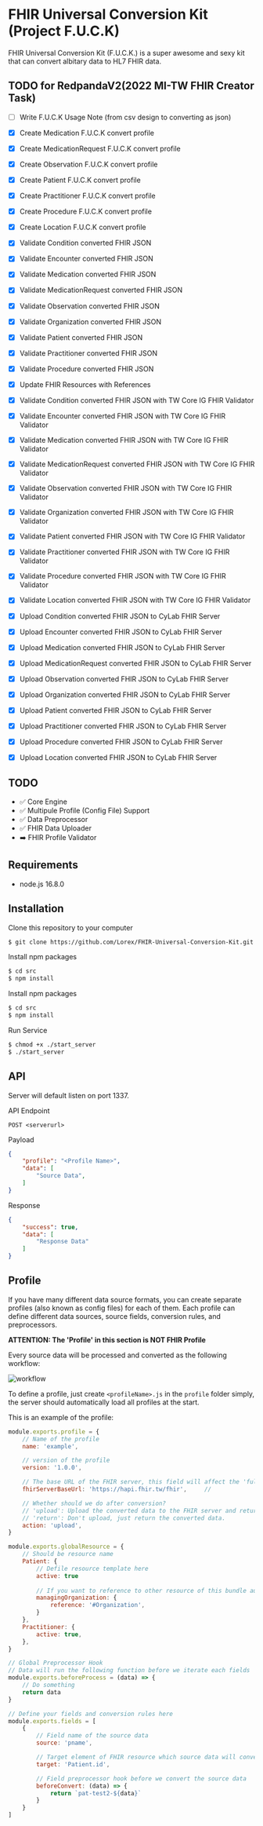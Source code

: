 # FHIR Universal Conversion Kit (Project F.U.C.K)

FHIR Universal Conversion Kit (F.U.C.K.) is a super awesome and sexy kit that can convert albitary data to HL7 FHIR data. 

## TODO for RedpandaV2(2022 MI-TW FHIR Creator Task)
- [ ] Write F.U.C.K Usage Note (from csv design to converting as json)

- [x] Create Medication F.U.C.K convert profile
- [x] Create MedicationRequest F.U.C.K convert profile
- [x] Create Observation F.U.C.K convert profile
- [x] Create Patient F.U.C.K convert profile
- [x] Create Practitioner F.U.C.K convert profile
- [x] Create Procedure F.U.C.K convert profile
- [x] Create Location F.U.C.K convert profile

- [x] Validate Condition converted FHIR JSON
- [x] Validate Encounter converted FHIR JSON
- [x] Validate Medication converted FHIR JSON
- [x] Validate MedicationRequest converted FHIR JSON
- [x] Validate Observation converted FHIR JSON
- [x] Validate Organization converted FHIR JSON
- [x] Validate Patient converted FHIR JSON
- [x] Validate Practitioner converted FHIR JSON
- [x] Validate Procedure converted FHIR JSON

- [x] Update FHIR Resources with References
- [x] Validate Condition converted FHIR JSON with TW Core IG FHIR Validator
- [x] Validate Encounter converted FHIR JSON with TW Core IG FHIR Validator
- [x] Validate Medication converted FHIR JSON with TW Core IG FHIR Validator
- [x] Validate MedicationRequest converted FHIR JSON with TW Core IG FHIR Validator
- [x] Validate Observation converted FHIR JSON with TW Core IG FHIR Validator
- [x] Validate Organization converted FHIR JSON with TW Core IG FHIR Validator
- [x] Validate Patient converted FHIR JSON with TW Core IG FHIR Validator
- [x] Validate Practitioner converted FHIR JSON with TW Core IG FHIR Validator
- [x] Validate Procedure converted FHIR JSON with TW Core IG FHIR Validator
- [x] Validate Location converted FHIR JSON with TW Core IG FHIR Validator

- [x] Upload Condition converted FHIR JSON to CyLab FHIR Server
- [x] Upload Encounter converted FHIR JSON to CyLab FHIR Server
- [x] Upload Medication converted FHIR JSON to CyLab FHIR Server
- [x] Upload MedicationRequest converted FHIR JSON to CyLab FHIR Server
- [x] Upload Observation converted FHIR JSON to CyLab FHIR Server
- [x] Upload Organization converted FHIR JSON to CyLab FHIR Server
- [x] Upload Patient converted FHIR JSON to CyLab FHIR Server
- [x] Upload Practitioner converted FHIR JSON to CyLab FHIR Server
- [x] Upload Procedure converted FHIR JSON to CyLab FHIR Server
- [x] Upload Location converted FHIR JSON to CyLab FHIR Server

## TODO
- :white_check_mark: Core Engine
- :white_check_mark: Multipule Profile (Config File) Support
- :white_check_mark: Data Preprocessor
- :white_check_mark: FHIR Data Uploader
- :arrow_right: FHIR Profile Validator

## Requirements
- node.js 16.8.0

## Installation
Clone this repository to your computer
```bash
$ git clone https://github.com/Lorex/FHIR-Universal-Conversion-Kit.git
```

Install npm packages
```bash
$ cd src
$ npm install
```

Install npm packages
```bash
$ cd src
$ npm install
```

Run Service
```bash
$ chmod +x ./start_server
$ ./start_server
```

## API

Server will default listen on port 1337.

API Endpoint
```
POST <serverurl>
```

Payload
```json
{
    "profile": "<Profile Name>",
    "data": [
        "Source Data",
    ]
}
```

Response
```json
{
    "success": true,
    "data": [
        "Response Data"
    ]
}
```


## Profile

If you have many different data source formats, you can create separate profiles (also known as config files) for each of them.
Each profile can define different data sources, source fields, conversion rules, and preprocessors.

**ATTENTION: The 'Profile' in this section is NOT FHIR Profile**

Every source data will be processed and converted as the following workflow: 

![workflow](https://i.imgur.com/6JwsLXC.png)

To define a profile, just create `<profileName>.js` in the `profile` folder simply, the server should automatically load all profiles at the start.

This is an example of the profile:
```javascript
module.exports.profile = {
    // Name of the profile
    name: 'example',

    // version of the profile
    version: '1.0.0',

    // The base URL of the FHIR server, this field will affect the 'fullUrl' element in the generated bundle.
    fhirServerBaseUrl: 'https://hapi.fhir.tw/fhir',     // 

    // Whether should we do after conversion?
    // 'upload': Upload the converted data to the FHIR server and return the server response.
    // 'return': Don't upload, just return the converted data.
    action: 'upload',
}

module.exports.globalResource = {
    // Should be resource name
    Patient: {
        // Defile resource template here
        active: true
        
        // If you want to reference to other resource of this bundle automatically, use '{ reference: #<ResourceType> }'
        managingOrganization: {
            reference: '#Organization',
        }
    },
    Practitioner: {
        active: true,
    },
}

// Global Preprocessor Hook
// Data will run the following function before we iterate each fields
module.exports.beforeProcess = (data) => {
    // Do something
    return data
}

// Define your fields and conversion rules here
module.exports.fields = [
    {
        // Field name of the source data
        source: 'pname',

        // Target element of FHIR resource which source data will converted to
        target: 'Patient.id',

        // Field preprocessor hook before we convert the source data
        beforeConvert: (data) => {
            return `pat-test2-${data}`
        }
    }
]

```
